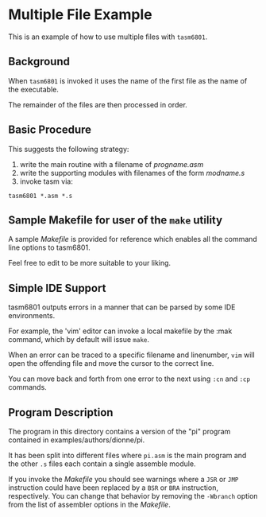 # Multiple File Example

This is an example of how to use multiple files with `tasm6801`.

## Background

When `tasm6801` is invoked it uses the name of the first file as the name of the executable.

The remainder of the files are then processed in order.

## Basic Procedure

This suggests the following strategy:

1. write the main routine with a filename of _progname.asm_
2. write the supporting modules with filenames of the form _modname.s_
3. invoke tasm via:

```
tasm6801 *.asm *.s
```

## Sample Makefile for user of the `make` utility

A sample _Makefile_ is provided for reference which enables all the command line options to tasm6801.

Feel free to edit to be more suitable to your liking.

## Simple IDE Support

tasm6801 outputs errors in a manner that can be parsed by some IDE environments.

For example, the 'vim' editor can invoke a local makefile by the :mak command, which by default will issue `make`.

When an error can be traced to a specific filename and linenumber, `vim` will open the offending file and move the cursor to the correct line.

You can move back and forth from one error to the next using `:cn` and `:cp` commands.

## Program Description

The program in this directory contains a version of the "pi" program contained in examples/authors/dionne/pi.

It has been split into different files where `pi.asm` is the main program and the other `.s` files each contain a single assemble module.

If you invoke the _Makefile_ you should see warnings where a `JSR` or `JMP` instruction could have been replaced by a `BSR` or `BRA` instruction, respectively.  You can change that behavior by removing the `-Wbranch` option from the list of assembler options in the _Makefile_.
